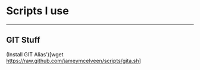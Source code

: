 # Scripts I use
----

## GIT Stuff
(Install GIT Alias')[wget https://raw.github.com/jameymcelveen/scripts/gita.sh]